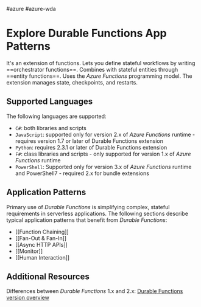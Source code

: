 #azure #azure-wda 

# Explore Durable Functions App Patterns
It's an extension of functions.
Lets you define stateful workflows by writing ==orchestrator functions==.
Combines with stateful entities through ==entity functions==.
Uses the *Azure Functions* programming model.
The extension manages state, checkpoints, and restarts.

## Supported Languages
The following languages are supported:
- `C#`: both libraries and scripts
- `JavaScript`: supported only for version 2.x of *Azure Functions* runtime - requires version 1.7 or later of Durable Functions extension
- `Python`: requires 2.3.1 or later of Durable Functions extension
- `F#`: class libraries and scripts - only supported for version 1.x of *Azure Functions* runtime
- `PowerShell`: Supported only for version 3.x of *Azure Functions* runtime and PowerShell7 - required 2.x for bundle extensions

## Application Patterns
Primary use of *Durable Functions* is simplifying complex, stateful requirements in serverless applications.
The following sections describe typical application patterns that benefit from *Durable Functions*:
- [[Function Chaining]]
- [[Fan-Out & Fan-In]]
- [[Async HTTP APIs]]
- [[Monitor]]
- [[Human Interaction]]

## Additional Resources
Differences between *Durable Functions* 1.x and 2.x:
[Durable Functions version overview](https://docs.microsoft.com/en-us/azure/azure-functions/durable/durable-functions-versions)